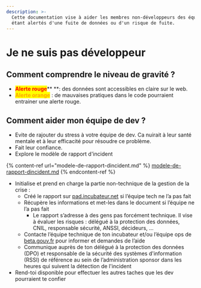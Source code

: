 ```yaml
---
description: >-
  Cette documentation vise à aider les membres non-développeurs des équipes
  étant alertés d'une fuite de données ou d'un risque de fuite.
---
```


# Je ne suis pas développeur

## Comment comprendre le niveau de gravité ?

* <mark style="color:red;">**Alerte rouge**</mark>** **: des données sont accessibles en claire sur le web.
* <mark style="color:orange;">**Alerte orange**</mark> : de mauvaises pratiques dans le code pourraient entrainer une alerte rouge.

## Comment aider mon équipe de dev ?

* Evite de rajouter du stress à votre équipe de dev. Ca nuirait à leur santé mentale et à leur efficacité pour résoudre ce problème.
* Fait leur confiance.
* Explore le modèle de rapport d'incident

{% content-ref url="modele-de-rapport-dincident.md" %}
[modele-de-rapport-dincident.md](modele-de-rapport-dincident.md)
{% endcontent-ref %}

* Initialise et prend en charge la partie non-technique de la gestion de la crise :
  * Créé le rapport sur [pad.incubateur.net](http://pad.incubateur.net) si l’équipe tech ne l’a pas fait
  * Récupère les informations et met-les dans le document si l’équipe ne l’a pas fait&#x20;
    * Le rapport s’adresse à des gens pas forcément technique. Il vise à évaluer les risques : délégué à la protection des données, CNIL, responsable sécurité, ANSSI, décideurs, …
  * Contacte l’équipe technique de ton incubateur et/ou l’équipe ops de [beta.gouv.fr](http://beta.gouv.fr) pour informer et demandes de l’aide
  * Communique auprès de ton délégué à la protection des données (DPO) et responsable de la sécurité des systèmes d'information (RSSI) de référence au sein de l’administration sponsor dans les heures qui suivent la détection de l'incident
* Rend-toi disponible pour effectuer les autres taches que les dev pourraient te confier
